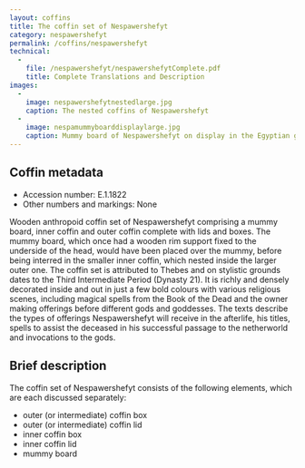 ```yaml
---
layout: coffins
title: The coffin set of Nespawershefyt
category: nespawershefyt
permalink: /coffins/nespawershefyt
technical:
  - 
    file: /nespawershefyt/nespawershefytComplete.pdf
    title: Complete Translations and Description
images:
  - 
    image: nespawershefytnestedlarge.jpg
    caption: The nested coffins of Nespawershefyt
  - 
    image: nespamummyboarddisplaylarge.jpg
    caption: Mummy board of Nespawershefyt on display in the Egyptian galleries at the Fitzwilliam Museum.
---
```


## Coffin metadata

* Accession number: E.1.1822
* Other numbers and markings: None

Wooden anthropoid coffin set of Nespawershefyt comprising a mummy board, inner coffin and outer coffin complete with lids
and boxes. The mummy board, which once had a wooden rim support fixed to the underside of the head, would have been placed
over the mummy, before being interred in the smaller inner coffin, which nested inside the larger outer one. The coffin
set is attributed to Thebes and on stylistic grounds dates to the Third Intermediate Period (Dynasty 21). It is richly
and densely decorated inside and out in just a few bold colours with various religious scenes, including magical spells
from the Book of the Dead and the owner making offerings before different gods and goddesses. The texts describe the
types of offerings Nespawershefyt will receive in the afterlife, his titles, spells to assist the deceased in his successful passage to the netherworld and invocations to the gods.

## Brief description

The coffin set of Nespawershefyt consists of the following elements, which are each discussed separately:

* outer (or intermediate) coffin box
* outer (or intermediate) coffin lid
* inner coffin box
* inner coffin lid
* mummy board

